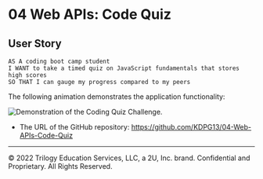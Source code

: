 # 04 Web APIs: Code Quiz

## User Story

```
AS A coding boot camp student
I WANT to take a timed quiz on JavaScript fundamentals that stores high scores
SO THAT I can gauge my progress compared to my peers
```


The following animation demonstrates the application functionality:

![Demonstration of the Coding Quiz Challenge.](./Assets/04-web-apis-homework-demo.gif)


* The URL of the GitHub repository: https://github.com/KDPG13/04-Web-APIs-Code-Quiz

---
© 2022 Trilogy Education Services, LLC, a 2U, Inc. brand. Confidential and Proprietary. All Rights Reserved.

